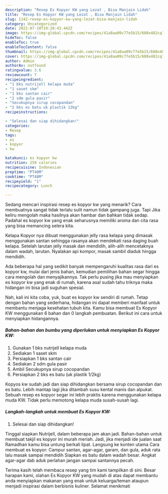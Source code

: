 ```yaml
---
description: "Resep Es Kopyor KW yang Lezat , Bisa Manjain Lidah"
title: "Resep Es Kopyor KW yang Lezat , Bisa Manjain Lidah"
slug: 1142-resep-es-kopyor-kw-yang-lezat-bisa-manjain-lidah
category: Uncategorized
date: 2022-07-10T19:28:43.442Z
image: https://img-global.cpcdn.com/recipes/41a8aa09c77e5b15/680x482cq70/es-kopyor-kw-foto-resep-utama.jpg
hideToc: false
enableToc: true
enableTocContent: false
thumbnail: https://img-global.cpcdn.com/recipes/41a8aa09c77e5b15/680x482cq70/es-kopyor-kw-foto-resep-utama.jpg
cover: https://img-global.cpcdn.com/recipes/41a8aa09c77e5b15/680x482cq70/es-kopyor-kw-foto-resep-utama.jpg
author: Admin
authorAv: notfound
ratingvalue: 3.6
reviewcount: 7
recipeingredient:
- "1 bks nutrijell kelapa muda"
- "1 saset skm"
- "1 bks santan cair"
- "2 sdm gula pasir"
- "Secukupnya sirup cocopandan"
- "2 bks es batu uk plastik 12kg"
recipeinstructions:

- "Selesai dan siap dihidangkan!"
categories:
- Resep
tags:
- es
- kopyor
- kw

katakunci: es kopyor kw 
nutrition: 259 calories
recipecuisine: Indonesian
preptime: "PT40M"
cooktime: "PT48M"
recipeyield: "1"
recipecategory: Lunch

---
```



Sedang mencari inspirasi resep es kopyor kw yang menarik? Cara membuatnya sangat tidak terlalu sulit namun tidak gampang juga. Tapi Jika keliru mengolah maka hasilnya akan hambar dan bahkan tidak sedap. Padahal es kopyor kw yang enak seharusnya memiliki aroma dan cita rasa yang bisa memancing selera kita.


Kelapa Kopyor nya dibuat menggunakan jelly rasa kelapa yang dimasak menggunakan santan sehingga rasanya akan mendekati rasa daging buah kelapa. Setelah larutan jelly masak dan mendidih, alih-alih mencetaknya dalam wadah, larutan. Nyalakan api kompor, masak sambil diaduk hingga mendidih.

Ada beberapa hal yang sedikit banyak mempengaruhi kualitas rasa dari es kopyor kw, mulai dari jenis bahan, kemudian pemilihan bahan segar hingga cara mengolah dan menyajikannya. Tak perlu pusing jika mau menyiapkan es kopyor kw yang enak di rumah, karena asal sudah tahu triknya maka hidangan ini bisa jadi suguhan spesial.


Nah, kali ini kita coba, yuk, buat es kopyor kw sendiri di rumah. Tetap dengan bahan yang sederhana, hidangan ini dapat memberi manfaat untuk membantu menjaga kesehatan tubuh kita. Kamu bisa membuat Es Kopyor KW menggunakan 6 bahan dan 0 langkah pembuatan. Berikut ini cara untuk menyiapkan hidangannya.

<!--inarticleads1-->

##### Bahan-bahan dan bumbu yang diperlukan untuk menyiapkan Es Kopyor KW:

1. Gunakan 1 bks nutrijell kelapa muda
1. Sediakan 1 saset skm
1. Persiapkan 1 bks santan cair
1. Sediakan 2 sdm gula pasir
1. Ambil Secukupnya sirup cocopandan
1. Persiapkan 2 bks es batu (uk plastik 1/2kg)


Kopyos kw sudah jadi dan siap dihidangkan bersama sirup cocopandan dan es batu. Lebih mantap lagi jika ditambah susu kental manis dan alpukat. Sebuah resep es kopyor segar ini lebih praktis karena menggunakan kelapa muda KW. Tidak perlu memotong kelapa muda susah-susah lagi. 

<!--inarticleads2-->

##### Langkah-langkah untuk membuat Es Kopyor KW:


1. Selesai dan siap dihidangkan!

Tinggal siapkan Nutrijell, dalam beberapa jam akan jadi. Bahan-bahan untuk membuat takjil es kopyor ini murah meriah. Jadi, jika menjadi ide jualan saat Ramadhan kamu bisa untung berkali lipat. Langsung ke konten utama Cara membuat es kopyor: Campur santan, agar-agar, garam, dan gula, aduk rata lalu masak sampai mendidih Siapkan es batu dalam wadah besar. Angkat agar-agar dab aduk perlahan jangan sampai santannya pecah. 

Terima kasih telah membaca resep yang tim kami tampilkan di sini. Besar harapan kami, olahan Es Kopyor KW yang mudah di atas dapat membantu anda menyiapkan makanan yang enak untuk keluarga/teman ataupun menjadi inspirasi dalam berbisnis kuliner. Selamat menikmati
